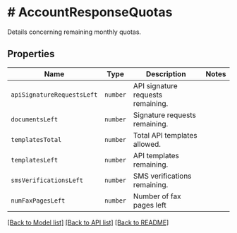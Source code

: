 # # AccountResponseQuotas

Details concerning remaining monthly quotas.

## Properties

Name | Type | Description | Notes
------------ | ------------- | ------------- | -------------
| `apiSignatureRequestsLeft` | ```number``` |  API signature requests remaining.  |  |
| `documentsLeft` | ```number``` |  Signature requests remaining.  |  |
| `templatesTotal` | ```number``` |  Total API templates allowed.  |  |
| `templatesLeft` | ```number``` |  API templates remaining.  |  |
| `smsVerificationsLeft` | ```number``` |  SMS verifications remaining.  |  |
| `numFaxPagesLeft` | ```number``` |  Number of fax pages left  |  |

[[Back to Model list]](../../README.md#models) [[Back to API list]](../../README.md#endpoints) [[Back to README]](../../README.md)
